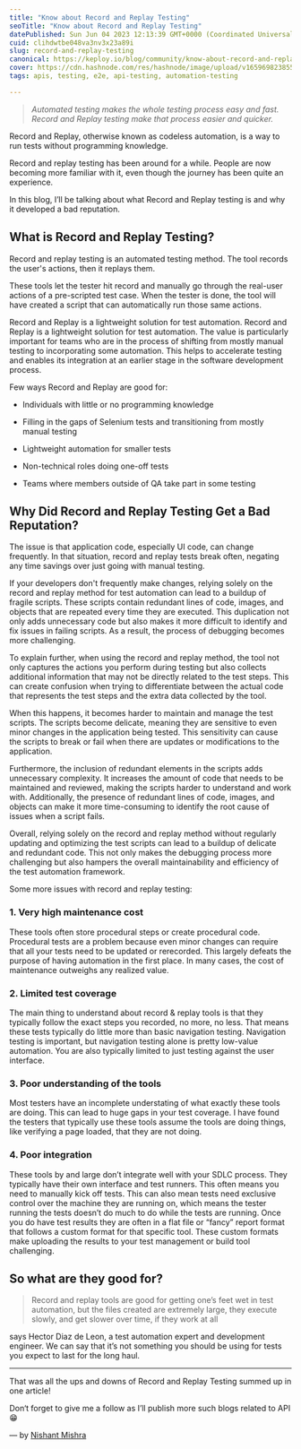 ```yaml
---
title: "Know about Record and Replay Testing"
seoTitle: "Know about Record and Replay Testing"
datePublished: Sun Jun 04 2023 12:13:39 GMT+0000 (Coordinated Universal Time)
cuid: clihdwtbe048va3nv3x23a89i
slug: record-and-replay-testing
canonical: https://keploy.io/blog/community/know-about-record-and-replay-testing
cover: https://cdn.hashnode.com/res/hashnode/image/upload/v1659698238559/hBrYjkzzz.png
tags: apis, testing, e2e, api-testing, automation-testing

---
```


> *Automated testing makes the whole testing process easy and fast. Record and Replay testing make that process easier and quicker.*

Record and Replay, otherwise known as codeless automation, is a way to run tests without programming knowledge.

Record and replay testing has been around for a while. People are now becoming more familiar with it, even though the journey has been quite an experience.

In this blog, I’ll be talking about what Record and Replay testing is and why it developed a bad reputation.

## What is Record and Replay Testing?

Record and replay testing is an automated testing method. The tool records the user's actions, then it replays them.

These tools let the tester hit record and manually go through the real-user actions of a pre-scripted test case. When the tester is done, the tool will have created a script that can automatically run those same actions.

Record and Replay is a lightweight solution for test automation. Record and Replay is a lightweight solution for test automation. The value is particularly important for teams who are in the process of shifting from mostly manual testing to incorporating some automation. This helps to accelerate testing and enables its integration at an earlier stage in the software development process.

Few ways Record and Replay are good for:

* Individuals with little or no programming knowledge
    
* Filling in the gaps of Selenium tests and transitioning from mostly manual testing
    
* Lightweight automation for smaller tests
    
* Non-technical roles doing one-off tests
    
* Teams where members outside of QA take part in some testing
    

## Why Did Record and Replay Testing Get a Bad Reputation?

The issue is that application code, especially UI code, can change frequently. In that situation, record and replay tests break often, negating any time savings over just going with manual testing.

If your developers don't frequently make changes, relying solely on the record and replay method for test automation can lead to a buildup of fragile scripts. These scripts contain redundant lines of code, images, and objects that are repeated every time they are executed. This duplication not only adds unnecessary code but also makes it more difficult to identify and fix issues in failing scripts. As a result, the process of debugging becomes more challenging.

To explain further, when using the record and replay method, the tool not only captures the actions you perform during testing but also collects additional information that may not be directly related to the test steps. This can create confusion when trying to differentiate between the actual code that represents the test steps and the extra data collected by the tool.

When this happens, it becomes harder to maintain and manage the test scripts. The scripts become delicate, meaning they are sensitive to even minor changes in the application being tested. This sensitivity can cause the scripts to break or fail when there are updates or modifications to the application.

Furthermore, the inclusion of redundant elements in the scripts adds unnecessary complexity. It increases the amount of code that needs to be maintained and reviewed, making the scripts harder to understand and work with. Additionally, the presence of redundant lines of code, images, and objects can make it more time-consuming to identify the root cause of issues when a script fails.

Overall, relying solely on the record and replay method without regularly updating and optimizing the test scripts can lead to a buildup of delicate and redundant code. This not only makes the debugging process more challenging but also hampers the overall maintainability and efficiency of the test automation framework.

Some more issues with record and replay testing:

### 1\. Very high maintenance cost

These tools often store procedural steps or create procedural code. Procedural tests are a problem because even minor changes can require that all your tests need to be updated or rerecorded. This largely defeats the purpose of having automation in the first place. In many cases, the cost of maintenance outweighs any realized value.

### 2\. Limited test coverage

The main thing to understand about record & replay tools is that they typically follow the exact steps you recorded, no more, no less. That means these tests typically do little more than basic navigation testing. Navigation testing is important, but navigation testing alone is pretty low-value automation. You are also typically limited to just testing against the user interface.

### 3\. Poor understanding of the tools

Most testers have an incomplete understating of what exactly these tools are doing. This can lead to huge gaps in your test coverage. I have found the testers that typically use these tools assume the tools are doing things, like verifying a page loaded, that they are not doing.

### 4\. Poor integration

These tools by and large don’t integrate well with your SDLC process. They typically have their own interface and test runners. This often means you need to manually kick off tests. This can also mean tests need exclusive control over the machine they are running on, which means the tester running the tests doesn’t do much to do while the tests are running. Once you do have test results they are often in a flat file or “fancy” report format that follows a custom format for that specific tool. These custom formats make uploading the results to your test management or build tool challenging.

## So what are they good for?

> Record and replay tools are good for getting one’s feet wet in test automation, but the files created are extremely large, they execute slowly, and get slower over time, if they work at all

says Hector Diaz de Leon, a test automation expert and development engineer. We can say that it’s not something you should be using for tests you expect to last for the long haul.

---

That was all the ups and downs of Record and Replay Testing summed up in one article!

Don‘t forget to give me a follow as I’ll publish more such blogs related to API😁

— by [Nishant Mishra](https://twitter.com/curlyParadox)